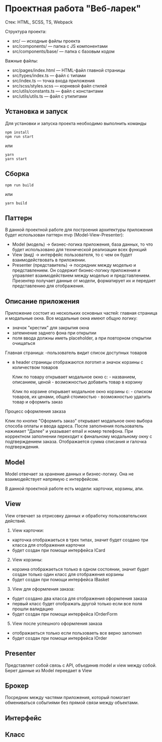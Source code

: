 # Проектная работа "Веб-ларек"

Стек: HTML, SCSS, TS, Webpack

Структура проекта:
- src/ — исходные файлы проекта
- src/components/ — папка с JS компонентами
- src/components/base/ — папка с базовым кодом

Важные файлы:
- src/pages/index.html — HTML-файл главной страницы
- src/types/index.ts — файл с типами
- src/index.ts — точка входа приложения
- src/scss/styles.scss — корневой файл стилей
- src/utils/constants.ts — файл с константами
- src/utils/utils.ts — файл с утилитами

## Установка и запуск
Для установки и запуска проекта необходимо выполнить команды

```
npm install
npm run start
```

или

```
yarn
yarn start
```
## Сборка

```
npm run build
```

или

```
yarn build
```

## Паттерн

В данной проектной работе для построения архитектуры приложения будет использован паттерн mvp (Model-View-Presenter):
- Model (модель) -> бизнес-логика приложения, база данных, то что будет использовано для технической реализации всех функций
- View (вид) -> интерфейс пользователя, то с чем он будет взаимодействовать в приложении.
- Presenter (представитель) -> посредник между моделью и представлением. Он содержит бизнес-логику приложения и управляет взаимодействием между моделью и представлением. Презентер получает данные от модели, форматирует их и передает представлению для отображения.

## Описание приложения

Приложение состоит из нескольких основных частей: главная страница и модальные окна.
Все модальные окна имеют общую логику:

- значок "крестик" для закрытия окна
- затемнение заднего фона при открытии
- поля ввода должны иметь placeholder, а при повторном открытии очищаться

Главная страница:
-пользователь видит список доступных товаров
- в header страницы отображаются логотип и значок корзины с количеством товаров

    Клик по товару открывает модальное окно с:
        - названием, описанием, ценой
        - возможностью добавить товар в корзину

    Клик по корзине открывает модальное окно корзины с:
        - списком товаров, их ценами, общей стоимостью
        - возможностью удалить товар и оформить заказ

Процесс оформления заказа

Клик по кнопке "Оформить заказ" открывает модальное окно выбора способа оплаты и ввода адреса.
После заполнения пользователь нажимает "Далее" и указывает email и номер телефона.
При корректном заполнении переходит к финальному модальному окну с подтверждением заказа.
Отображается сумма списания и галочка подтверждения.

## Model

Model отвечает за хранение данных и бизнес-логику. Она не взаимодействует напрямую с интерфейсом.

В данной проектной работе есть модели: карточки, корзины, апи.

## View

View отвечает за отрисовку данных и обработку пользовательских действий.

1. View карточки:
- карточка отображаеться в трех типах, значит будет создано три класса для отображения карточки
- будет создан при помощи интерфейса ICard

2. View корзины:
- корзина отображаеться только в одном состоянии, значит будет создан только один класс для отображения корзины
- будет создан при помощи интерфейса IBasket

3. View для оформления заказа:
- будет создано два класса для отображения оформления заказа
- первый класс будет отображать другой только если все поля прошли валидацию
- будет создан при помощи интерфейса IOrderForm

5. View после успешного оформления заказа
- отображаеться только если пользоваеть все верно заполнил
- будет создан при помощи интерфейса IOrder

## Presenter

Представляет собой связь с API, объединив model и view между собой. Берет данные из Model переедает в View


## Брокер

Посредник между частями приложения, который помогает обмениваться событиями без прямой связи между объектами.


## Интерфейс

## Класс